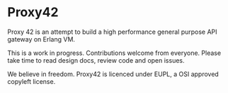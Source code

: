 Proxy42
=======

Proxy 42 is an attempt to build a high performance general purpose API gateway on Erlang VM.

This is a work in progress. Contributions welcome from everyone. Please take time to read design docs, review code and open issues.

We believe in freedom. Proxy42 is licenced under EUPL, a OSI approved copyleft license.
